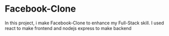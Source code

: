 # Facebook-Clone
In this project, i make Facebook-Clone to enhance my Full-Stack skill. I used react to make frontend and nodejs express to make backend
